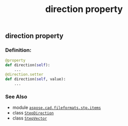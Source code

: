 ﻿---
title: direction property
second_title: Aspose.CAD for Python via .NET API References
description: 
type: docs
weight: 30
url: /python-net/aspose.cad.fileformats.stp.items/stepvector/direction/
is_root: false
---

## direction property

### Definition:
```python
@property
def direction(self):
    ...
@direction.setter
def direction(self, value):
    ...
```

### See Also
* module [`aspose.cad.fileformats.stp.items`](../../)
* class [`StepDirection`](/cad/python-net/aspose.cad.fileformats.stp.items/stepdirection)
* class [`StepVector`](/cad/python-net/aspose.cad.fileformats.stp.items/stepvector)
